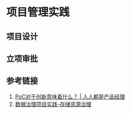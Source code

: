# 项目管理实践

## 项目设计

## 立项审批

## 参考链接

1. [PoC对于创新意味着什么？ | 人人都是产品经理](https://www.woshipm.com/operate/4243656.html)
2. [数据治理项目实践-存储资源治理](work/methodology/Data-Engineering/Data-Management/数据治理项目实践-存储资源治理.md)
